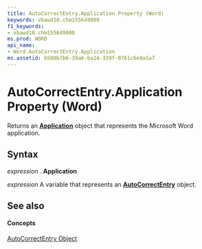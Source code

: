 ```yaml
---
title: AutoCorrectEntry.Application Property (Word)
keywords: vbawd10.chm155649000
f1_keywords:
- vbawd10.chm155649000
ms.prod: WORD
api_name:
- Word.AutoCorrectEntry.Application
ms.assetid: b500b7b6-39a6-ba24-339f-0761c6e9a5a7
---
```



# AutoCorrectEntry.Application Property (Word)

Returns an  **[Application](application-object-word.md)** object that represents the Microsoft Word application.


## Syntax

 _expression_ . **Application**

 _expression_ A variable that represents an **[AutoCorrectEntry](autocorrectentry-object-word.md)** object.


## See also


#### Concepts


[AutoCorrectEntry Object](autocorrectentry-object-word.md)

